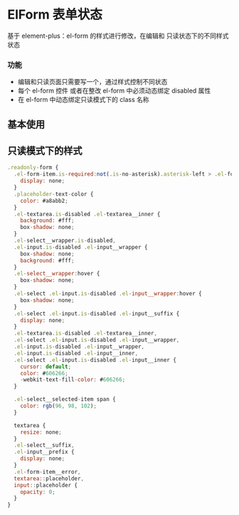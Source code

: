 <!--
 * @Author: DESKTOP-7338OS6\LHQ LHQ
 * @Date: 2024-06-05 09:56:39
 * @LastEditors: DESKTOP-7338OS6\LHQ LHQ
 * @LastEditTime: 2024-06-05 14:09:23
 * @FilePath: \yto-engine\docs\examples\form-readonly-style\index.md
 * @Description: 这是默认设置,请设置`customMade`, 打开koroFileHeader查看配置 进行设置: https://github.com/OBKoro1/koro1FileHeader/wiki/%E9%85%8D%E7%BD%AE
-->

# ElForm 表单状态

基于 element-plus：el-form 的样式进行修改，在编辑和 只读状态下的不同样式状态

### 功能

- 编辑和只读页面只需要写一个，通过样式控制不同状态
- 每个 el-form 控件 或者在整改 el-form 中必须动态绑定 disabled 属性
- 在 el-form 中动态绑定只读模式下的 class 名称

## 基本使用

<demo src="./index.vue"></demo>

## 只读模式下的样式

```js
.readonly-form {
  .el-form-item.is-required:not(.is-no-asterisk).asterisk-left > .el-form-item__label:before {
    display: none;
  }
  .placeholder-text-color {
    color: #a8abb2;
  }
  .el-textarea.is-disabled .el-textarea__inner {
    background: #fff;
    box-shadow: none;
  }
  .el-select__wrapper.is-disabled,
  .el-input.is-disabled .el-input__wrapper {
    box-shadow: none;
    background: #fff;
  }
  .el-select__wrapper:hover {
    box-shadow: none;
  }
  .el-select .el-input.is-disabled .el-input__wrapper:hover {
    box-shadow: none;
  }
  .el-select .el-input.is-disabled .el-input__suffix {
    display: none;
  }
  .el-textarea.is-disabled .el-textarea__inner,
  .el-select .el-input.is-disabled .el-input__wrapper,
  .el-input.is-disabled .el-input__wrapper,
  .el-input.is-disabled .el-input__inner,
  .el-select .el-input.is-disabled .el-input__inner {
    cursor: default;
    color: #606266;
    -webkit-text-fill-color: #606266;
  }

  .el-select__selected-item span {
    color: rgb(96, 98, 102);
  }

  textarea {
    resize: none;
  }
  .el-select__suffix,
  .el-input__prefix {
    display: none;
  }
  .el-form-item__error,
  textarea::placeholder,
  input::placeholder {
    opacity: 0;
  }
}
```
